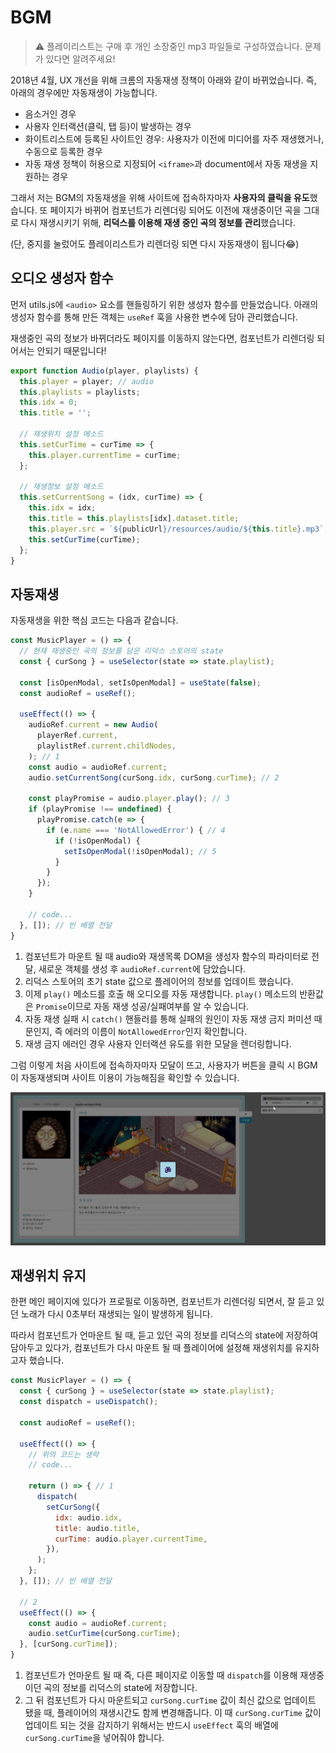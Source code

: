 # BGM 

> ⚠ 플레이리스트는 구매 후 개인 소장중인 mp3 파일들로 구성하였습니다. 문제가 있다면 알려주세요!   


2018년 4월, UX 개선을 위해 크롬의 자동재생 정책이 아래와 같이 바뀌었습니다. 즉, 아래의 경우에만 자동재생이 가능합니다. 

- 음소거인 경우
- 사용자 인터랙션(클릭, 탭 등)이 발생하는 경우
- 화이트리스트에 등록된 사이트인 경우: 사용자가 이전에 미디어를 자주 재생했거나, 수동으로 등록한 경우  
- 자동 재생 정책이 허용으로 지정되어 `<iframe>`과 document에서 자동 재생을 지원하는 경우 

그래서 저는 BGM의 자동재생을 위해 사이트에 접속하자마자 **사용자의 클릭을 유도**했습니다. 
또 페이지가 바뀌어 컴포넌트가 리렌더링 되어도 이전에 재생중이던 곡을 그대로 다시 재생시키기 위해, **리덕스를 이용해 재생 중인 곡의 정보를 관리**했습니다. 

(단, 중지를 눌렀어도 플레이리스트가 리렌더링 되면 다시 자동재생이 됩니다😂) 


## 오디오 생성자 함수
먼저 utils.js에 `<audio>` 요소를 핸들링하기 위한 생성자 함수를 만들었습니다. 아래의 생성자 함수를 통해 만든 객체는 `useRef` 훅을 사용한 변수에 담아 관리했습니다.

재생중인 곡의 정보가 바뀌더라도 페이지를 이동하지 않는다면, 컴포넌트가 리렌더링 되어서는 안되기 때문입니다!  

```js
export function Audio(player, playlists) {
  this.player = player; // audio
  this.playlists = playlists;
  this.idx = 0;
  this.title = '';

  // 재생위치 설정 메소드 
  this.setCurTime = curTime => {
    this.player.currentTime = curTime;
  };

  // 재생정보 설정 메소드
  this.setCurrentSong = (idx, curTime) => {
    this.idx = idx;
    this.title = this.playlists[idx].dataset.title;
    this.player.src = `${publicUrl}/resources/audio/${this.title}.mp3`;
    this.setCurTime(curTime);
  };
}
```

## 자동재생 

자동재생을 위한 핵심 코드는 다음과 같습니다.

```js
const MusicPlayer = () => {
  // 현재 재생중인 곡의 정보를 담은 리덕스 스토어의 state 
  const { curSong } = useSelector(state => state.playlist);
  
  const [isOpenModal, setIsOpenModal] = useState(false); 
  const audioRef = useRef(); 

  useEffect(() => { 
    audioRef.current = new Audio(
      playerRef.current,
      playlistRef.current.childNodes,
    ); // 1
    const audio = audioRef.current;
    audio.setCurrentSong(curSong.idx, curSong.curTime); // 2

    const playPromise = audio.player.play(); // 3
    if (playPromise !== undefined) {
      playPromise.catch(e => { 
        if (e.name === 'NotAllowedError') { // 4
          if (!isOpenModal) {
            setIsOpenModal(!isOpenModal); // 5
          }
        }
      });
    }
    
    // code... 
  }, []); // 빈 배열 전달 
}
```


1. 컴포넌트가 마운트 될 때 audio와 재생목록 DOM을 생성자 함수의 파라미터로 전달, 새로운 객체를 생성 후 `audioRef.current`에 담았습니다.
2. 리덕스 스토어의 초기 state 값으로 플레이어의 정보를 업데이트 했습니다.
3. 이제 `play()` 메소드를 호출 해 오디오를 자동 재생합니다. `play()` 메소드의 반환값은 `Promise`이므로 자동 재생 성공/실패여부를 알 수 있습니다. 
4. 자동 재생 실패 시 `catch()` 핸들러를 통해 실패의 원인이 자동 재생 금지 퍼미션 때문인지, 즉 에러의 이름이 `NotAllowedError`인지 확인합니다. 
5. 재생 금지 에러인 경우 사용자 인터랙션 유도를 위한 모달을 렌더링합니다.  


그럼 이렇게 처음 사이트에 접속하자마자 모달이 뜨고, 사용자가 버튼을 클릭 시 BGM이 자동재생되며 사이트 이용이 가능해짐을 확인할 수 있습니다. 

![autoplay](../img/autoplay.gif)


## 재생위치 유지
한편 메인 페이지에 있다가 프로필로 이동하면, 컴포넌트가 리렌더링 되면서, 잘 듣고 있던 노래가 다시 0초부터 재생되는 일이 발생하게 됩니다. 

따라서 컴포넌트가 언마운트 될 때, 듣고 있던 곡의 정보를 리덕스의 state에 저장하여 담아두고 있다가, 컴포넌트가 다시 마운트 될 때 플레이어에 설정해 재생위치를 유지하고자 했습니다. 

```js
const MusicPlayer = () => {
  const { curSong } = useSelector(state => state.playlist);
  const dispatch = useDispatch();

  const audioRef = useRef(); 

  useEffect(() => { 
    // 위의 코드는 생략
    // code... 

    return () => { // 1
      dispatch(
        setCurSong({
          idx: audio.idx,
          title: audio.title,
          curTime: audio.player.currentTime,
        }),
      );
    };
  }, []); // 빈 배열 전달 

  // 2
  useEffect(() => {
    const audio = audioRef.current;
    audio.setCurTime(curSong.curTime); 
  }, [curSong.curTime]); 
}
```


1. 컴포넌트가 언마운트 될 때 즉, 다른 페이지로 이동할 때 `dispatch`를 이용해 재생중이던 곡의 정보를 리덕스의 state에 저장합니다. 
2. 그 뒤 컴포넌트가 다시 마운트되고 `curSong.curTime` 값이 최신 값으로 업데이트 됐을 때, 플레이어의 재생시간도 함께 변경해줍니다. 이 때 `curSong.curTime` 값이 업데이트 되는 것을 감지하기 위해서는 반드시 `useEffect` 훅의 배열에 `curSong.curTime`을 넣어줘야 합니다. 

